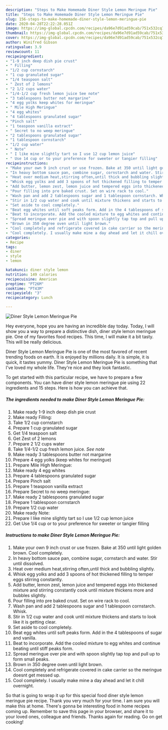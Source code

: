 ```yaml
---
description: "Steps to Make Homemade Diner Style Lemon Meringue Pie"
title: "Steps to Make Homemade Diner Style Lemon Meringue Pie"
slug: 156-steps-to-make-homemade-diner-style-lemon-meringue-pie
date: 2020-04-28T22:22:28.051Z
image: https://img-global.cpcdn.com/recipes/da96e7d91ad59cab/751x532cq70/diner-style-lemon-meringue-pie-recipe-main-photo.jpg
thumbnail: https://img-global.cpcdn.com/recipes/da96e7d91ad59cab/751x532cq70/diner-style-lemon-meringue-pie-recipe-main-photo.jpg
cover: https://img-global.cpcdn.com/recipes/da96e7d91ad59cab/751x532cq70/diner-style-lemon-meringue-pie-recipe-main-photo.jpg
author: Winifred Gibson
ratingvalue: 3.9
reviewcount: 11
recipeingredient:
- "1-9 inch deep dish pie crust"
- " Filling"
- "1/2 cup cornstarch"
- "1 cup granulated sugar"
- "1/4 teaspoon salt"
- " Zest of 2 lemons"
- "2 1/2 cups water"
- "1/4-1/2 cup fresh lemon juice See note"
- "3 tablespoons butter not margarine"
- "4 egg yolks keep whites for meringue"
- " Mile High Meringue"
- "4 egg whites"
- "4 tablespoons granulated sugar"
- "Pinch salt"
- "1 teaspoon vanilla extract"
- " Secret to no weep meringue"
- "2 tablespoons granulated sugar"
- "1 tablespoon cornstarch"
- "1/2 cup water"
- " Note"
- " I like mine slightly tart so I use 12 cup lemon juice"
- " Use 14 cup or to your preference for sweeter or tangier filling"
recipeinstructions:
- "Make your own 9 inch crust or use frozen. Bake at 350 until light golden brown. Cool completely."
- "In heavy bottom sauce pan, combine sugar, cornstarch and water. Stir until dissolved."
- "Heat over medium heat,stirring often,until thick and bubbling slightly."
- "Whisk egg yolks and add 3 spoons of hot thickened filling to temper eggs stirring constantly."
- "Add butter, lemon zest, lemon juice and tempered eggs into thickened mixture and stirring constantly cook until mixture thickens more and bubbles slightly."
- "Pour filling into pre baked crust. Set on wire rack to cool."
- "Wash pan and add 2 tablespoons sugar and 1 tablespoon cornstarch. Whisk."
- "Stir in 1/2 cup water and cook until mixture thickens and starts to look like it is getting clear."
- "Set aside to cool completely."
- "Beat egg whites until soft peaks form. Add in the 4 tablespoons of sugar and vanilla."
- "Beat to incorporate. Add the cooled mixture to egg whites and continue beating until stiff peaks form."
- "Spread meringue over pie and with spoon slightly tap top and pull up to form small peaks."
- "Brown in 350 degree oven until light brown."
- "Cool completely and refrigerate covered in cake carrier so the meringue doesnt get messed up."
- "Cool completely. I usually make mine a day ahead and let it chill overnight."
categories:
- Recipe
tags:
- diner
- style
- lemon

katakunci: diner style lemon 
nutrition: 149 calories
recipecuisine: American
preptime: "PT26M"
cooktime: "PT43M"
recipeyield: "3"
recipecategory: Lunch

---
```



![Diner Style Lemon Meringue Pie](https://img-global.cpcdn.com/recipes/da96e7d91ad59cab/751x532cq70/diner-style-lemon-meringue-pie-recipe-main-photo.jpg)

Hey everyone, hope you are having an incredible day today. Today, I will show you a way to prepare a distinctive dish, diner style lemon meringue pie. One of my favorites food recipes. This time, I will make it a bit tasty. This will be really delicious.

Diner Style Lemon Meringue Pie is one of the most favored of recent trending foods on earth. It is enjoyed by millions daily. It is simple, it is quick, it tastes yummy. Diner Style Lemon Meringue Pie is something that I've loved my whole life. They're nice and they look fantastic.




To get started with this particular recipe, we have to prepare a few components. You can have diner style lemon meringue pie using 22 ingredients and 15 steps. Here is how you can achieve that.

<!--inarticleads1-->

##### The ingredients needed to make Diner Style Lemon Meringue Pie:

1. Make ready 1-9 inch deep dish pie crust
1. Make ready  Filling:
1. Take 1/2 cup cornstarch
1. Prepare 1 cup granulated sugar
1. Get 1/4 teaspoon salt
1. Get  Zest of 2 lemons
1. Prepare 2 1/2 cups water
1. Take 1/4-1/2 cup fresh lemon juice. *See note*
1. Make ready 3 tablespoons butter not margarine
1. Prepare 4 egg yolks (keep whites for meringue)
1. Prepare  Mile High Meringue:
1. Make ready 4 egg whites
1. Prepare 4 tablespoons granulated sugar
1. Prepare Pinch salt
1. Prepare 1 teaspoon vanilla extract
1. Prepare  Secret to no weep meringue:
1. Make ready 2 tablespoons granulated sugar
1. Prepare 1 tablespoon cornstarch
1. Prepare 1/2 cup water
1. Make ready  Note:
1. Prepare  I like mine slightly tart so I use 1/2 cup lemon juice
1. Get  Use 1/4 cup or to your preference for sweeter or tangier filling




<!--inarticleads2-->

##### Instructions to make Diner Style Lemon Meringue Pie:

1. Make your own 9 inch crust or use frozen. Bake at 350 until light golden brown. Cool completely.
1. In heavy bottom sauce pan, combine sugar, cornstarch and water. Stir until dissolved.
1. Heat over medium heat,stirring often,until thick and bubbling slightly.
1. Whisk egg yolks and add 3 spoons of hot thickened filling to temper eggs stirring constantly.
1. Add butter, lemon zest, lemon juice and tempered eggs into thickened mixture and stirring constantly cook until mixture thickens more and bubbles slightly.
1. Pour filling into pre baked crust. Set on wire rack to cool.
1. Wash pan and add 2 tablespoons sugar and 1 tablespoon cornstarch. Whisk.
1. Stir in 1/2 cup water and cook until mixture thickens and starts to look like it is getting clear.
1. Set aside to cool completely.
1. Beat egg whites until soft peaks form. Add in the 4 tablespoons of sugar and vanilla.
1. Beat to incorporate. Add the cooled mixture to egg whites and continue beating until stiff peaks form.
1. Spread meringue over pie and with spoon slightly tap top and pull up to form small peaks.
1. Brown in 350 degree oven until light brown.
1. Cool completely and refrigerate covered in cake carrier so the meringue doesnt get messed up.
1. Cool completely. I usually make mine a day ahead and let it chill overnight.




So that is going to wrap it up for this special food diner style lemon meringue pie recipe. Thank you very much for your time. I am sure you will make this at home. There's gonna be interesting food in home recipes coming up. Remember to save this page in your browser, and share it to your loved ones, colleague and friends. Thanks again for reading. Go on get cooking!
